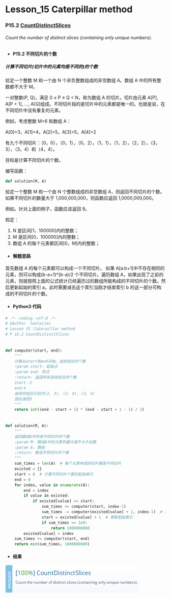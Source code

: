 # Lesson_15 Caterpillar method

### P15.2 [CountDistinctSlices](https://app.codility.com/programmers/lessons/15-caterpillar_method/count_distinct_slices/)

###### Count the number of distinct slices (containing only unique numbers).

- #### P15.2 不同切片的个数

##### 计算不同切片(切片中的元素均是不同的)的个数

给定一个整数 M 和一个由 N 个非负整数组成的非空数组 A。数组 A 中的所有整数都不大于 M。

一对整数(P, Q)，满足 0 ≤ P ≤ Q < N，称为数组 A 的切片。切片由元素 A[P], A[P + 1], ..., A[Q]组成。不同切片指的是切片中的元素都是唯一的。也就是说，在不同切片中没有重复的元素。

例如，考虑整数 M=6 和数组 A：

A[0]=3，A[1]=4，A[2]=5，A[3]=5，A[4]=2

有九个不同切片：（0，0），（0，1），（0，2），（1，1），（1，2），（2，2），（3，3），（3，4）和（4，4）。

目标是计算不同切片的个数。

编写函数：

```python
def solution(M, A)
```

给定一个整数 M 和一个由 N 个整数组成的非空数组 A，则返回不同切片的个数。如果不同切片的数量大于 1,000,000,000，则函数应返回 1,0000,000,000。

例如，针对上面的例子，函数应该返回 9。

假定：

1. N 是区间[1，100000]内的整数；
2. M 是区间[0，100000]内的整数；
3. 数组 A 的每个元素都区间[0，M]内的整数；

- #### 解题思路

首先数组 A 的每个元素都可以构成一个不同切片。 如果 A[a:b+1]中不存在相同的元素，则可以构成(b-a+1)\*(b-a)/2 个不同切片。遍历数组 A，如果出现了之前的元素，则就按照上面的公式统计已经遍历过的数组所能构成的不同切片的个数。然后更新起始的索引 a，此时需要减去这个索引当刚才结束索引 b 的这一部分可构成的不同切片的个数。

- #### Python3 代码

```python
# -*- coding：utf-8 -*-
# &Author  hanleilei
# Lesson 15：Caterpillar method
# P 15.2 CountDistinctSlices


def computer(start, end):
    """
    计算从start到end开始，连续组合的个数
    :param start: 起始点
    :param end: 终点
    :return: 返回所有连续组合的个数
    start：2
    end:4
    连续的组合分别为(2, 3), (2, 4), (3, 4)
    因此返回3
    """
    return int((end - start + 1) * (end - start + 1 - 1) / 2)


def solution(M, A):
    """
    返回数组A中所有不同切片的个数
    :param M: 数组A中的元素的最大值不大于此数
    :param A: 数组
    :return: 数组不同切片的个数
    """
    sum_times = len(A)  # 每个元素构成的切片都是不同切片
    existed = {}
    start = 0  # 计算不同切片个数的起始索引
    end = 0
    for index, value in enumerate(A):
        end = index
        if value in existed:
            if existed[value] >= start:
                sum_times += computer(start, index-1)
                sum_times -= computer(existed[value] + 1, index-1)  # 减去下一次计算会重复的部分
                start = existed[value] + 1  # 更新起始索引
                if sum_times >= 1e9:
                    return 1000000000
        existed[value] = index
    sum_times += computer(start, end)
    return min(sum_times, 1000000000)
```

- #### 结果

![image](https://github.com/Anfany/Codility-Lessons-By-Python3/blob/master/L15_Caterpillar%20method/15.2.png)
